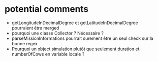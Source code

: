 # potential comments

-   getLongitudeInDecimalDegree et getLatitudeInDecimalDegree pourraient être merged
-   pourquoi une classe Collector ? Nécessaire ?
-   parseMissionInformations pourrait surement être un seul check sur la bonne regex
-   Pourquoi un object simulation plutôt que seulement duration et numberOfCows en variable locale ?
